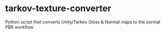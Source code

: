 # tarkov-texture-converter
Python script that converts Unity/Tarkov Gloss &amp; Normal maps to the normal PBR workflow
